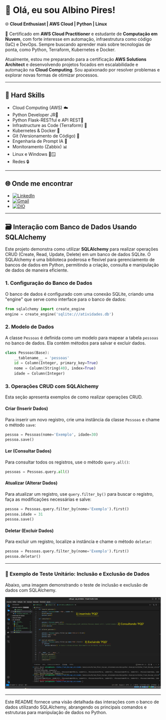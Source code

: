 # 👋 Olá, eu sou Albino Pires!

🌐 **Cloud Enthusiast | AWS Cloud | Python | Linux**

🚀 Certificado em **AWS Cloud Practitioner** e estudante de **Computação em Nuvem**, com forte interesse em automação, infraestrutura como código (IaC) e DevOps. Sempre buscando aprender mais sobre tecnologias de ponta, como Python, Terraform, Kubernetes e Docker.

Atualmente, estou me preparando para a certificação **AWS Solutions Architect** e desenvolvendo projetos focados em escalabilidade e automação na **Cloud Computing**. Sou apaixonado por resolver problemas e explorar novas formas de otimizar processos.

---

## 🚀 Hard Skills

- Cloud Computing (AWS) ☁️
- Python Developer JR🐍
- Python Flask-RESTful e API REST🐍
- Infrastructure as Code (Terraform) 📜
- Kubernetes & Docker 🐳
- Git (Versionamento de Código) 🔧
- Engenharia de Prompt IA 🤖
- Monitoramento (Zabbix) 📊
- Linux e Windows 🐧🪟
- Redes 🔒

---

## 🌐 Onde me encontrar

- [![LinkedIn](https://img.shields.io/badge/LinkedIn-0077B5?style=for-the-badge&logo=linkedin&logoColor=white)](https://www.linkedin.com/in/albino-pires-b188391b3/)
- [![Gmail](https://img.shields.io/badge/Gmail-333333?style=for-the-badge&logo=gmail&logoColor=red)](mailto:albinofp34@gmail.com)
- [![DIO](https://img.shields.io/badge/DIO-30A3DC?style=for-the-badge&logo=data:image/png;base64,iVBORw0KGgoAAAANSUhEUgAAAMgAAADICAMAAACahl6sAAAAKlBMVEUBCQn///8AAADMzMzX19fGxsYxMTHs7OypqanU1NQsLCwzMzNdXV2ampqysrKg2cPMAAAAAXRSTlMAQObYZgAAAP9JREFUeF7t2qEJwiAQRNGZyP9Xzr4W0NBBA8+YkUdm7p+al0FCIiCAQCBBgO+BX8dGZNBjJXyD8UK1y8GAQHBwAAAAAAAAAAAAB8x/wuJ3tnN/C+HYTnZO8LN+SrmU2/klrTG/VqXWQt6SbvmNbclY/TGWaTXc6zxVqXt8lrbGR2xJSfbbVmLVyxrpJlLtc0WW0ayDtvTNeUX2+6iMbUl77DduI/F7lmHMyLdsb+wPZtp45Fxb5l+nMOqMxqSc5PZUl2dG9KM4l9Kmvr67Rs5S8fQwAAAAAElFTkSuQmCC)](https://www.dio.me/users/albinofp34)

---

## 🗃️ Interação com Banco de Dados Usando SQLAlchemy

Este projeto demonstra como utilizar **SQLAlchemy** para realizar operações CRUD (Create, Read, Update, Delete) em um banco de dados SQLite. O SQLAlchemy é uma biblioteca poderosa e flexível para gerenciamento de bancos de dados em Python, permitindo a criação, consulta e manipulação de dados de maneira eficiente.

### 1. Configuração do Banco de Dados

O banco de dados é configurado com uma conexão SQLite, criando uma "engine" que serve como interface para o banco de dados:

```python
from sqlalchemy import create_engine
engine = create_engine('sqlite:///atividades.db')
```

### 2. Modelo de Dados

A classe `Pessoas` é definida como um modelo para mapear a tabela `pessoas` no banco de dados. Ela contém métodos para salvar e excluir dados.

```python
class Pessoas(Base):
    __tablename__ = 'pessoas'
    id = Column(Integer, primary_key=True)
    nome = Column(String(40), index=True)
    idade = Column(Integer)
```

### 3. Operações CRUD com SQLAlchemy

Esta seção apresenta exemplos de como realizar operações CRUD.

#### Criar (Inserir Dados)

Para inserir um novo registro, crie uma instância da classe `Pessoas` e chame o método `save`:

```python
pessoa = Pessoas(nome='Exemplo', idade=30)
pessoa.save()
```

#### Ler (Consultar Dados)

Para consultar todos os registros, use o método `query.all()`:

```python
pessoas = Pessoas.query.all()
```

#### Atualizar (Alterar Dados)

Para atualizar um registro, use `query.filter_by()` para buscar o registro, faça as modificações necessárias e salve:

```python
pessoa = Pessoas.query.filter_by(nome='Exemplo').first()
pessoa.idade = 31
pessoa.save()
```

#### Deletar (Excluir Dados)

Para excluir um registro, localize a instância e chame o método `deletar`:

```python
pessoa = Pessoas.query.filter_by(nome='Exemplo').first()
pessoa.deletar()
```

---

### 📸 Exemplo de Teste Unitário: Inclusão e Exclusão de Dados

Abaixo, uma imagem demonstrando o teste de inclusão e exclusão de dados com SQLAlchemy.

![funcionamento do projeto](./teste_inclusão&exclusão_sqlalchemy.png)

---

Este README fornece uma visão detalhada das interações com o banco de dados utilizando SQLAlchemy, abrangendo os principais comandos e estruturas para manipulação de dados no Python.